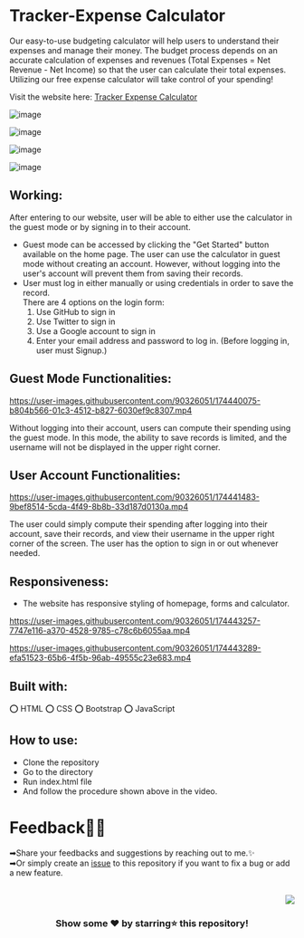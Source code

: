 # Tracker-Expense Calculator

Our easy-to-use budgeting calculator will help users to understand their expenses and manage their money. The budget process depends on an accurate calculation of expenses and revenues (Total Expenses = Net Revenue - Net Income) so that the user can calculate their total expenses. Utilizing our free expense calculator will take control of your spending!

Visit the website here: [Tracker Expense Calculator](https://yellow-dune-0d56eaa00.1.azurestaticapps.net/index.html)
</br>

<p align="center">
  
  ![image](https://user-images.githubusercontent.com/90326051/174435716-ba688f64-2409-49d4-8eea-332e0184bc7a.png)

  ![image](https://user-images.githubusercontent.com/90326051/174435559-78ebda78-233c-4ee9-b92d-80cbaa0574f4.png)

  ![image](https://user-images.githubusercontent.com/90326051/174435761-98f28a0d-2b97-4c03-a325-b8d33a3c6b3b.png)

<!--   ![image](https://user-images.githubusercontent.com/90326051/174435598-cb2ffc55-8bc1-4293-bc42-c02b73136f45.png) -->

  ![image](https://user-images.githubusercontent.com/90326051/174435616-4fc034e7-8327-476c-b10b-c2f524da358d.png)

</p>  

## Working:
After entering to our website, user will be able to either use the calculator in the guest mode or by signing in to their account. 
- Guest mode can be accessed by clicking the "Get Started" button available on the home page. The user can use the calculator in guest mode without creating an account. However, without logging into the user's account will prevent them from saving their records.
- User must log in either manually or using credentials in order to save the record. </br>
  There are 4 options on the login form:
  1) Use GitHub to sign in
  2) Use Twitter to sign in
  3) Use a Google account to sign in
  4) Enter your email address and password to log in. (Before logging in, user must Signup.)

## Guest Mode Functionalities:


https://user-images.githubusercontent.com/90326051/174440075-b804b566-01c3-4512-b827-6030ef9c8307.mp4

Without logging into their account, users can compute their spending using the guest mode. In this mode, the ability to save records is limited, and the username will not be displayed in the upper right corner.


## User Account Functionalities:


https://user-images.githubusercontent.com/90326051/174441483-9bef8514-5cda-4f49-8b8b-33d187d0130a.mp4

The user could simply compute their spending after logging into their account, save their records, and view their username in the upper right corner of the screen. The user has the option to sign in or out whenever needed.

## Responsiveness:
- The website has responsive styling of homepage, forms and calculator.


https://user-images.githubusercontent.com/90326051/174443257-7747e116-a370-4528-9785-c78c6b6055aa.mp4



https://user-images.githubusercontent.com/90326051/174443289-efa51523-65b6-4f5b-96ab-49555c23e683.mp4




## Built with:
⭕ HTML
⭕ CSS
⭕ Bootstrap 
⭕ JavaScript

## How to use:
- Clone the repository
- Go to the directory
- Run index.html file
- And follow the procedure shown above in the video.

# Feedback✌🏼

➡Share your feedbacks and suggestions by reaching out to me.✨ </br>
➡Or simply create an <a href="https://github.com/KiranAminPanjwani/Tracker-Expense-Calculator/issues">issue</a> to this repository if you want to fix a bug or add a new feature.
<br> 
<br>
<p align="right"><a href="#top"><img src="https://img.shields.io/badge/-Back%20to%20Top-red?style=for-the-badge" /></a></p>

<div align="center">

### Show some ❤️ by starring⭐ this repository!

</div>
  
  
<div id="Bottom"></div>
